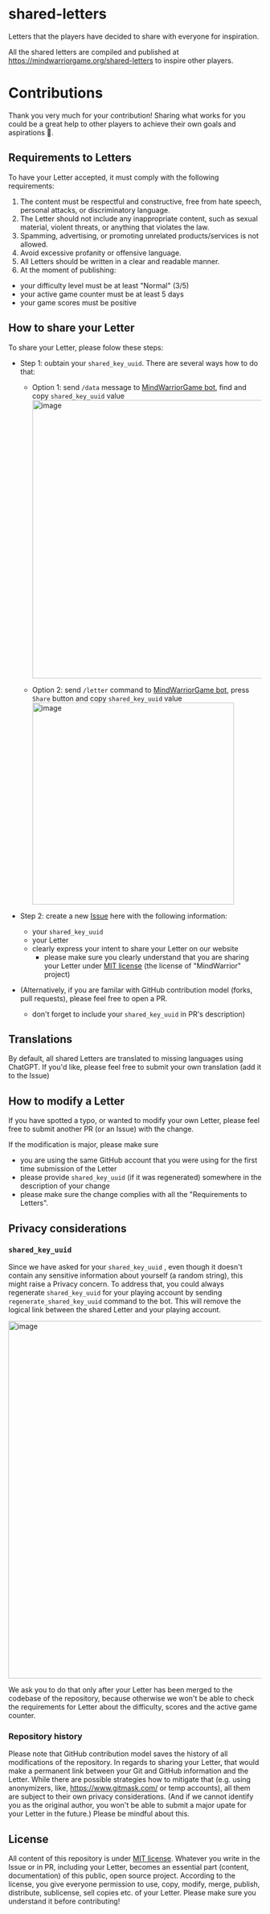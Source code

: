 # shared-letters
Letters that the players have decided to share with everyone for inspiration.

All the shared letters are compiled and published at https://mindwarriorgame.org/shared-letters to inspire other players.

# Contributions

Thank you very much for your contribution! Sharing what works for you could be a great help to other players to achieve their own goals and aspirations 🙌.

## Requirements to Letters

To have your Letter accepted, it must comply with the following requirements:

1. The content must be respectful and constructive, free from hate speech, personal attacks, or discriminatory language.
1. The Letter should not include any inappropriate content, such as sexual material, violent threats, or anything that violates the law.
1. Spamming, advertising, or promoting unrelated products/services is not allowed.
1. Avoid excessive profanity or offensive language.
1. All Letters should be written in a clear and readable manner.
1. At the moment of publishing:
  - your difficulty level must be at least "Normal" (3/5)
  - your active game counter must be at least 5 days
  - your game scores must be positive

## How to share your Letter

To share your Letter, please folow these steps:

- Step 1: oubtain your `shared_key_uuid`. There are several ways how to do that:
  - Option 1: send `/data` message to [MindWarriorGame bot](https://t.me/MindWarriorGame_bot), find and copy `shared_key_uuid` value
    <img width="553" alt="image" src="https://github.com/user-attachments/assets/15bb09c5-ffc7-4169-b9f5-27f3812beced">

  - Option 2: send `/letter` command to [MindWarriorGame bot](https://t.me/MindWarriorGame_bot), press `Share` button and copy `shared_key_uuid` value
    <img width="401" alt="image" src="https://github.com/user-attachments/assets/fb68451c-d766-4a47-a5bb-e504b8a5d420">

   

- Step 2: create a new [Issue](https://github.com/mindwarriorgame/shared-letters/issues) here with the following information:
    - your `shared_key_uuid`
    - your Letter
    - clearly express your intent to share your Letter on our website
      - please make sure you clearly understand that you are sharing your Letter under [MIT license](LICENSE) (the license of "MindWarrior" project)
     
- (Alternatively, if you are familar with GitHub contribution model (forks, pull requests), please feel free to open a PR.
  - don't forget to include your `shared_key_uuid` in PR's description)
 
## Translations

By default, all shared Letters are translated to missing languages using ChatGPT. If you'd like, please feel free to submit your own translation (add it to the Issue) 

## How to modify a Letter

If you have spotted a typo, or wanted to modify your own Letter, please feel free to submit another PR (or an Issue) with the change.

If the modification is major, please make sure 
- you are using the same GitHub account that you were using for the first time submission of the Letter 
- please provide `shared_key_uuid` (if it was regenerated) somewhere in the description of your change
- please make sure the change complies with all the "Requirements to Letters".

## Privacy considerations


### `shared_key_uuid`

Since we have asked for your `shared_key_uuid` , even though it doesn't contain any sensitive information about yourself (a random string), this might raise a Privacy concern. To address that, you could always regenerate `shared_key_uuid` for your playing account by sending `regenerate_shared_key_uuid` command to the bot. This will remove the logical link between the shared Letter and your playing account.

<img width="710" alt="image" src="https://github.com/user-attachments/assets/c07c9888-2e63-4f9c-827e-4d4445133629">

We ask you to do that only after your Letter has been merged to the codebase of the repository, because otherwise we won't be able to check the requirements for Letter about the difficulty, scores and the active game counter.

### Repository history

Please note that GitHub contribution model saves the history of all modifications of the repository. In regards to sharing your Letter, that would make a permanent link between your Git and GitHub information and the Letter. While there are possible strategies how to mitigate that (e.g. using anonymizers, like, https://www.gitmask.com/ or temp accounts), all them are subject to their own privacy considerations. (And if we cannot identify you as the original author, you won't be able to submit a major upate for your Letter in the future.) Please be mindful about this.

## License

All content of this repository is under [MIT license](https://en.wikipedia.org/wiki/MIT_License). Whatever you write in the Issue or in PR, including your Letter, becomes an essential part (content, documentation) of this public, open source project. According to the license, you give everyone permission to use, copy, modify, merge, publish, distribute, sublicense, sell copies etc. of your Letter. Please make sure you understand it before contributing!
